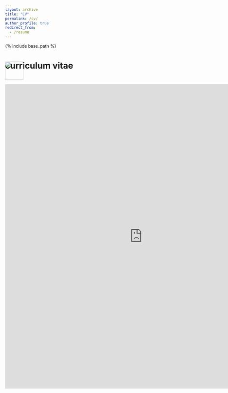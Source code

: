 ```yaml
---
layout: archive
title: "CV"
permalink: /cv/
author_profile: true
redirect_from:
  - /resume
---
```


{% include base_path %}

<h1>curriculum vitae</h1>
<!-- Place PDF download link at the top right. -->
<div class="row" style="margin-top: -3.5em;">
	<a class="ml-auto mr-2" href="../assets/pdf/Curriculum_Vitae.pdf" target="_blank">
	  <img height="60px" src="../assets/img/pdf_icon.svg" />
	</a>
</div>
<div class="row" style="margin-top: 1em;">
    <embed src="http://cahidarda.github.io/files/CV.pdf" width="900" height="1000" type="application/pdf">
</div>
